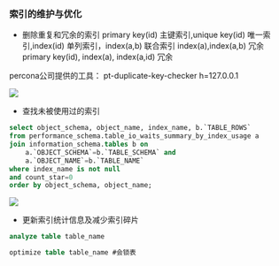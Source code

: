 ### 索引的维护与优化
- 删除重复和冗余的索引
primary key(id) 主键索引,unique key(id) 唯一索引,index(id) 单列索引，index(a,b) 联合索引
index(a),index(a,b) 冗余
primary key(id), index(a), index(a,id) 冗余

percona公司提供的工具：
pt-duplicate-key-checker h=127.0.0.1

![](https://oss.wyxxt.org.cn/images/2021/09/18/ce5f440697d39c617d058d2f88e1da83.png)

- 查找未被使用过的索引

```sql
select object_schema, object_name, index_name, b.`TABLE_ROWS`
from performance_schema.table_io_waits_summary_by_index_usage a
join information_schema.tables b on
	a.`OBJECT_SCHEMA`=b.`TABLE_SCHEMA` and
	a.`OBJECT_NAME`=b.`TABLE_NAME`
where index_name is not null
and count_star=0
order by object_schema, object_name;
```
![](https://oss.wyxxt.org.cn/images/2021/09/18/4a5b7bbcb2d182e29d15e22d4282ea37.png)

- 更新索引统计信息及减少索引碎片

```sql
analyze table table_name

optimize table table_name #会锁表
```